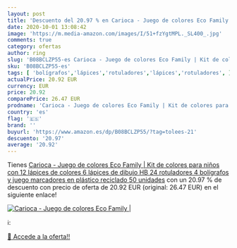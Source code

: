 ```yaml
---
layout: post
title: 'Descuento del 20.97 % en Carioca - Juego de colores Eco Family | '
date: 2020-10-01 13:08:42
image: 'https://m.media-amazon.com/images/I/51+fzYgtMPL._SL400_.jpg'
comments: true
category: ofertas
author: ring
slug: 'B08BCLZP55-es Carioca - Juego de colores Eco Family | Kit de colores...'
sku: 'B08BCLZP55-es'
tags: [ 'bolígrafos','lápices','rotuladores','lápices','rotuladores', ]
actualPrice: 20.92 EUR
currency: EUR
price: 20.92
comparePrice: 26.47 EUR
prodname: 'Carioca - Juego de colores Eco Family | Kit de colores para niños con 12 lápices de colores  6 lápices de dibujo HB  24 rotuladores  4 bolígrafos y juego marcadores  en plástico reciclado  50 unidades'
country: 'es'
flag: '🇪🇸'
brand: ''
buyurl: 'https://www.amazon.es/dp/B08BCLZP55/?tag=tolees-21'
descuento: '20.97'
average: '20.92'
---
```


Tienes [Carioca - Juego de colores Eco Family | Kit de colores para niños con 12 lápices de colores  6 lápices de dibujo HB  24 rotuladores  4 bolígrafos y juego marcadores  en plástico reciclado  50 unidades](https://www.amazon.es/dp/B08BCLZP55/?tag=tolees-21) con un 20.97 % de descuento con precio de oferta de 20.92 EUR (original: 26.47 EUR) en el siguiente enlace!

[![Carioca - Juego de colores Eco Family | ](https://m.media-amazon.com/images/I/51+fzYgtMPL._SL400_.jpg)](https://www.amazon.es/dp/B08BCLZP55/?tag=tolees-21)

ℹ️:


[🛒 Accede a la oferta!!](https://www.amazon.es/dp/B08BCLZP55/?tag=tolees-21)
